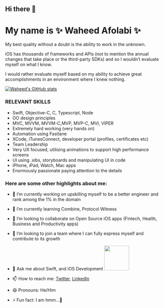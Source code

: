 ## Hi there 👋

# My name is ✨ Waheed Afolabi ✨

My best quality without a doubt is the ability to work in the unknown.

iOS has thousands of frameworks and APIs 
(not to mention the annual changes that take place or the third-party SDKs) and so I wouldn’t evaluate myself on what I know.

I would rather evaluate myself based on my ability to achieve great accomplishments in an environment where I knew nothing.

[![Waheed's GitHub stats](https://github-readme-stats.vercel.app/api?username=wptechprodigy&show_icons=true&theme=radical)](https://github.com/wptechprodigy/github-readme-stats)

### RELEVANT SKILLS

 - Swift, Objective-C, C, Typescript, Node	
 - OO design principles
 - MVC, MVVM, MVVM-C,MVP, MVP-C, MVI, VIPER		
 - Extremely hard working (very hands on)
 - Automation using Fastlane
 - XCode, iTunesConnect, developer portal (profiles, certificates etc)
 - Team Leadership
 - Very UX focused, utilising animations to support high performance screens
 - UI using .xibs, storyboards and manipulating UI in code
 - iPhone, iPad, Watch, Mac apps
 - Enormously passionate paying attention to the details


### Here are some other highlights about me:

- 🔭 I’m currently working on upskilling myself to be a better engineer and rank among the 1% in the domain 

- 🌱 I’m currently learning Combine, Protocol Witness

- 👯 I’m looking to collaborate on Open Source iOS apps (Fintech, Health, Business and Productivity apps)

- 🤔 I’m looking to join a team where I can fully express myself and contribute to its growth

- 💬 Ask me about Swift, and iOS Development <img src="https://user-images.githubusercontent.com/22558674/191959702-ccf14596-9c28-4dff-8f09-a40a932781eb.gif" width="80">

- 📫 How to reach me: [Twitter](htts://www.twitter.com/checkwithwaheed), [LinkedIn](htts://www.linkedin.com/in/waheed-afolabi)

- 😄 Pronouns: He/Him

- ⚡ Fun fact: I am hmm...🫣 

